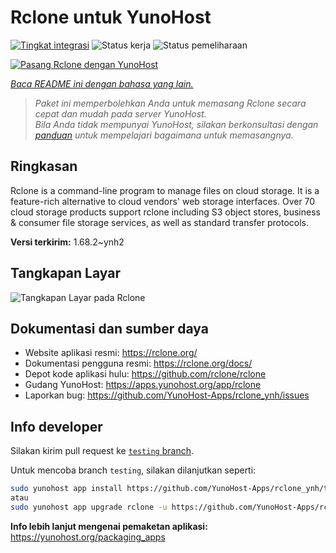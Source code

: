 <!--
N.B.: README ini dibuat secara otomatis oleh <https://github.com/YunoHost/apps/tree/master/tools/readme_generator>
Ini TIDAK boleh diedit dengan tangan.
-->

# Rclone untuk YunoHost

[![Tingkat integrasi](https://apps.yunohost.org/badge/integration/rclone)](https://ci-apps.yunohost.org/ci/apps/rclone/)
![Status kerja](https://apps.yunohost.org/badge/state/rclone)
![Status pemeliharaan](https://apps.yunohost.org/badge/maintained/rclone)

[![Pasang Rclone dengan YunoHost](https://install-app.yunohost.org/install-with-yunohost.svg)](https://install-app.yunohost.org/?app=rclone)

*[Baca README ini dengan bahasa yang lain.](./ALL_README.md)*

> *Paket ini memperbolehkan Anda untuk memasang Rclone secara cepat dan mudah pada server YunoHost.*  
> *Bila Anda tidak mempunyai YunoHost, silakan berkonsultasi dengan [panduan](https://yunohost.org/install) untuk mempelajari bagaimana untuk memasangnya.*

## Ringkasan

Rclone is a command-line program to manage files on cloud storage. It is a feature-rich alternative to cloud vendors' web storage interfaces. Over 70 cloud storage products support rclone including S3 object stores, business & consumer file storage services, as well as standard transfer protocols.

**Versi terkirim:** 1.68.2~ynh2

## Tangkapan Layar

![Tangkapan Layar pada Rclone](./doc/screenshots/screenshot.png)

## Dokumentasi dan sumber daya

- Website aplikasi resmi: <https://rclone.org/>
- Dokumentasi pengguna resmi: <https://rclone.org/docs/>
- Depot kode aplikasi hulu: <https://github.com/rclone/rclone>
- Gudang YunoHost: <https://apps.yunohost.org/app/rclone>
- Laporkan bug: <https://github.com/YunoHost-Apps/rclone_ynh/issues>

## Info developer

Silakan kirim pull request ke [`testing` branch](https://github.com/YunoHost-Apps/rclone_ynh/tree/testing).

Untuk mencoba branch `testing`, silakan dilanjutkan seperti:

```bash
sudo yunohost app install https://github.com/YunoHost-Apps/rclone_ynh/tree/testing --debug
atau
sudo yunohost app upgrade rclone -u https://github.com/YunoHost-Apps/rclone_ynh/tree/testing --debug
```

**Info lebih lanjut mengenai pemaketan aplikasi:** <https://yunohost.org/packaging_apps>
